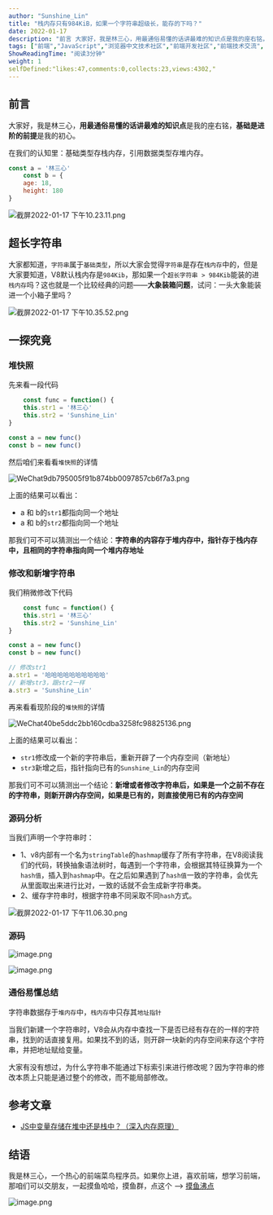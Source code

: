 ```yaml
---
author: "Sunshine_Lin"
title: "栈内存只有984KiB，如果一个字符串超级长，能存的下吗？"
date: 2022-01-17
description: "前言 大家好，我是林三心，用最通俗易懂的话讲最难的知识点是我的座右铭，基础是进阶的前提是我的初心。 在我们的认知里：基础类型存栈内存，引用数据类型存堆内存。 超长字符串 大家都知道，字符串属于基础类型"
tags: ["前端","JavaScript","浏览器中文技术社区","前端开发社区","前端技术交流","前端框架教程","JavaScript 学习资源","CSS 技巧与最佳实践","HTML5 最新动态","前端工程师职业发展","开源前端项目","前端技术趋势"]
ShowReadingTime: "阅读3分钟"
weight: 1
selfDefined:"likes:47,comments:0,collects:23,views:4302,"
---
```

前言
--

大家好，我是林三心，**用最通俗易懂的话讲最难的知识点**是我的座右铭，**基础是进阶的前提**是我的初心。

在我们的认知里：基础类型存栈内存，引用数据类型存堆内存。

```js
const a = '林三心'
    const b = {
    age: 18,
    height: 180
}
```

![截屏2022-01-17 下午10.23.11.png](/images/jueJin/51e12603c2b0445.png)

超长字符串
-----

大家都知道，`字符串`属于`基础类型`，所以大家会觉得`字符串`是存在`栈内存`中的，但是大家要知道，V8默认栈内存是`984Kib`，那如果一个`超长字符串 > 984Kib`能装的进`栈内存`吗？这也就是一个比较经典的问题——**大象装箱问题**，试问：一头大象能装进一个小箱子里吗？

![截屏2022-01-17 下午10.35.52.png](/images/jueJin/431ec71a303b4d7.png)

一探究竟
----

### 堆快照

先来看一段代码

```js
    const func = function() {
    this.str1 = '林三心'
    this.str2 = 'Sunshine_Lin'
}

const a = new func()
const b = new func()
```

然后咱们来看看`堆快照`的详情

![WeChat9db795005f91b874bb0097857cb6f7a3.png](/images/jueJin/615fdcf8e03e420.png)

上面的结果可以看出：

*   a 和 b的`str1`都指向同一个地址
*   a 和 b的`str2`都指向同一个地址

那我们可不可以猜测出一个结论：**字符串的内容存于堆内存中，指针存于栈内存中，且相同的字符串指向同一个堆内存地址**

### 修改和新增字符串

我们稍微修改下代码

```js
    const func = function() {
    this.str1 = '林三心'
    this.str2 = 'Sunshine_Lin'
}

const a = new func()
const b = new func()

// 修改str1
a.str1 = '哈哈哈哈哈哈哈哈哈哈'
// 新增str3，跟str2一样
a.str3 = 'Sunshine_Lin'
```

再来看看现阶段的`堆快照`的详情

![WeChat40be5ddc2bb160cdba3258fc98825136.png](/images/jueJin/4a57ffd4a5be4ff.png)

上面的结果可以看出：

*   `str1`修改成一个新的字符串后，重新开辟了一个内存空间（新地址）
*   `str3`新增之后，指针指向已有的`Sunshine_Lin`的内存空间

那我们可不可以猜测出一个结论：**新增或者修改字符串后，如果是一个之前不存在的字符串，则新开辟内存空间，如果是已有的，则直接使用已有的内存空间**

### 源码分析

当我们声明一个字符串时：

*   1、v8内部有一个名为`stringTable`的`hashmap`缓存了所有字符串，在V8阅读我们的代码，转换抽象语法树时，每遇到一个字符串，会根据其特征换算为一个`hash值`，插入到`hashmap`中。在之后如果遇到了`hash值`一致的字符串，会优先从里面取出来进行比对，一致的话就不会生成新字符串类。
*   2、缓存字符串时，根据字符串不同采取不同`hash`方式。

![截屏2022-01-17 下午11.06.30.png](/images/jueJin/34348a2059dd4a5.png)

### 源码

![image.png](/images/jueJin/4d21f78ab6d3482.png)

![image.png](/images/jueJin/4245d4192ab246d.png)

### 通俗易懂总结

字符串数据存于`堆内存`中，`栈内存`中只存其`地址指针`

当我们新建一个字符串时，V8会从内存中查找一下是否已经有存在的一样的字符串，找到的话直接复用。如果找不到的话，则开辟一块新的内存空间来存这个字符串，并把地址赋给变量。

大家有没有想过，为什么字符串不能通过下标索引来进行修改呢？因为字符串的修改本质上只能是通过整个的修改，而不能局部修改。

参考文章
----

*   [JS中变量存储在堆中还是栈中？（深入内存原理）](https://link.juejin.cn?target=https%3A%2F%2Fblog.csdn.net%2Fxgangzai%2Farticle%2Fdetails%2F120755491 "https://blog.csdn.net/xgangzai/article/details/120755491")

结语
--

我是林三心，一个热心的前端菜鸟程序员。如果你上进，喜欢前端，想学习前端，那咱们可以交朋友，一起摸鱼哈哈，摸鱼群，点这个 --> [摸鱼沸点](https://juejin.cn/pin/7035153948126216206 "https://juejin.cn/pin/7035153948126216206")

![image.png](/images/jueJin/2d1d43ebae0c47c.png)